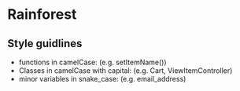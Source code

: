 # Rainforest

## Style guidlines

- functions in camelCase: (e.g. setItemName())
- Classes in camelCase with capital: (e.g. Cart, ViewItemController)
- minor variables in snake_case:   (e.g. email_address)
